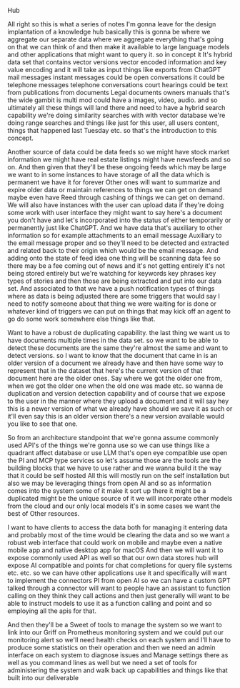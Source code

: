 Hub

All right so this is what a series of notes I'm gonna leave for the design implantation of a knowledge hub basically this is gonna be where we aggregate our separate data where we aggregate everything that's going on that we can think of and then make it available to large language models and other applications that might want to query it. so in concept it It's hybrid data set that contains vector versions vector encoded information and key value encoding and it will take as input things like exports from ChatGPT mail messages instant messages could be open conversations it could be telephone messages telephone conversations court hearings could be text from publications from documents Legal documents owners manuals that's the wide gambit is multi mod could have a images, video, audio.  and so ultimately all these things will land there and need to have a hybrid search capability we're doing similarity  searches with with vector database we're doing range searches and things like just for this user,  all users content, things that happened last Tuesday etc. so that's the introduction to this concept. 

Another source of data could be data feeds so we might have stock market information we might have real estate listings might have newsfeeds and so on. And then given that they'll be these ongoing feeds which may be large we want to in some instances to have storage of all the data which is permanent we have it for forever Other ones will want to summarize and expire older data or maintain references to things we can get on demand maybe even have Reed through cashing of things we can get on demand. We will also have instances with the user can upload data if they're doing some work with user interface they might want to say here's a document you don't have and let's incorporated into the status of either temporarily or permanently just like ChatGPT. And we have data that's auxiliary to other information so for example attachments to an email message Auxiliary to the email message proper and so they'll need to be detected and extracted and related back to their origin which would be the email message. And adding onto the state of feed idea one thing will be scanning data fee so there may be a fee coming out of news and it's not getting entirely it's not being stored entirely but we're watching for keywords key phrases key types of stories and then those are being extracted and put into our data set. And associated to that we have a push notification types of things where as data is being adjusted there are some triggers that would say I need to notify someone about that thing we were waiting for is done or whatever kind of triggers we can put on things that may kick off an agent to go do some work somewhere else things like that. 

Want to have a robust de duplicating capability. the last thing we want us to have documents multiple times in the data set. so we want to be able to detect these documents are the same they're almost the same and want to detect versions. so I want to know that the document that came in is an older version of a document we already have and then have some way to represent that in the dataset that here's the current version of that document here are the older ones. Say where we got the older one from, when we got the older one when the old one was made etc. so wanna de duplication and version detection capability and of course that we expose to the user in the manner where they upload a document and it will say hey this is a newer version of what we already have should we save it as such or it'll even say this is an older version there's a new version available would you like to see that one. 

So from an architecture standpoint that we're gonna assume commonly used API's of the things we're gonna use so we can use things like a quadrant affect database or use LLM that's open eye compatible use open the PI and MCP type services so let's assume those are the tools are the building blocks that we have to use rather and we wanna build it the way that it could be self hosted All this will mostly run on the self installation but also we may be leveraging things from open AI and so as information comes into the system some of it make it sort up there it might be a duplicated might be the unique source of it we will incorporate other models from the cloud and our only local models it's in some cases we want the best of Other resources. 

I want to have clients to access the data both for managing it entering data and probably most of the time would be clearing the data and so we want a robust web interface that could work on mobile and maybe even a native mobile app and native desktop app for macOS And then we will want it to expose commonly used API as well so that our own data stores hub will expose AI compatible and points for chat completions for query file systems etc. etc. so we can have other applications use it and specifically will want to implement the connectors PI from open AI so we can have a custom GPT talked through a connector will want to people have an assistant to function calling on they think they call actions and then just generally will want to be able to instruct models to use it as a function calling and point and so employing all the apis for that. 

And then they'll be a Sweet of tools to manage the system so we want to link into our Griff on Prometheus monitoring system and we could put our monitoring alert so we'll need health checks on each system and I'll have to produce some statistics on their operation and then we need an admin interface on each system to diagnose issues and Manage settings there as well as you command lines as well but we need a set of tools for administering the system and walk back up capabilities and things like that built into our deliverable
